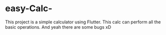 # easy-Calc-
This project is a simple calculator using Flutter. 
This calc can perform all the basic operations.
And yeah there are some bugs xD
